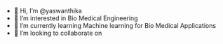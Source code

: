 - 👋 Hi, I’m @yaswanthika
- 👀 I’m interested in Bio Medical Engineering
- 🌱 I’m currently learning Machine learning for Bio Medical Applications
- 💞️ I’m looking to collaborate on 


<!---
- 📫 How to reach me ...
- 😄 Pronouns: ...
- ⚡ Fun fact: ...
yaswanthika/yaswanthika is a ✨ special ✨ repository because its `README.md` (this file) appears on your GitHub profile.
You can click the Preview link to take a look at your changes.
--->
